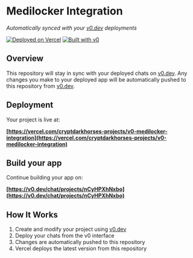 # Medilocker Integration

*Automatically synced with your [v0.dev](https://v0.dev) deployments*

[![Deployed on Vercel](https://img.shields.io/badge/Deployed%20on-Vercel-black?style=for-the-badge&logo=vercel)](https://vercel.com/cryptdarkhorses-projects/v0-medilocker-integration)
[![Built with v0](https://img.shields.io/badge/Built%20with-v0.dev-black?style=for-the-badge)](https://v0.dev/chat/projects/nCyHPXhNxbo)

## Overview

This repository will stay in sync with your deployed chats on [v0.dev](https://v0.dev).
Any changes you make to your deployed app will be automatically pushed to this repository from [v0.dev](https://v0.dev).

## Deployment

Your project is live at:

**[https://vercel.com/cryptdarkhorses-projects/v0-medilocker-integration](https://vercel.com/cryptdarkhorses-projects/v0-medilocker-integration)**

## Build your app

Continue building your app on:

**[https://v0.dev/chat/projects/nCyHPXhNxbo](https://v0.dev/chat/projects/nCyHPXhNxbo)**

## How It Works

1. Create and modify your project using [v0.dev](https://v0.dev)
2. Deploy your chats from the v0 interface
3. Changes are automatically pushed to this repository
4. Vercel deploys the latest version from this repository